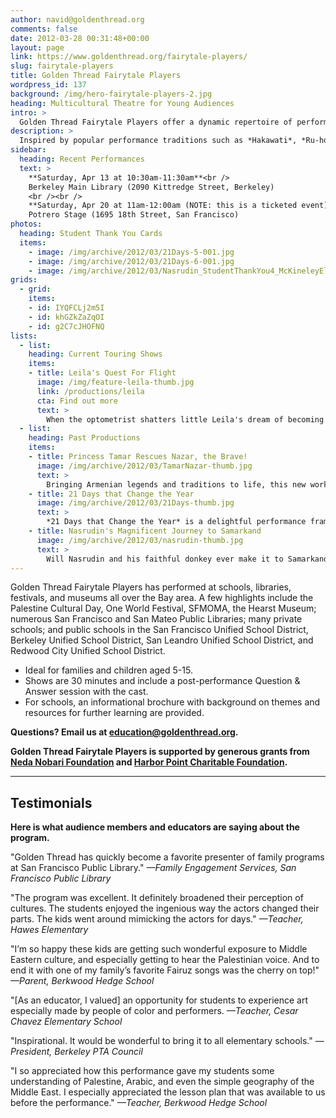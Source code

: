 ```yaml
---
author: navid@goldenthread.org
comments: false
date: 2012-03-28 00:31:48+00:00
layout: page
link: https://www.goldenthread.org/fairytale-players/
slug: fairytale-players
title: Golden Thread Fairytale Players
wordpress_id: 137
background: /img/hero-fairytale-players-2.jpg
heading: Multicultural Theatre for Young Audiences 
intro: >
  Golden Thread Fairytale Players offer a dynamic repertoire of performances for young audiences, with plays based on traditions and folklore from across the Middle East. 
description: >
  Inspired by popular performance traditions such as *Hakawati*, *Ru-hozi*, *Naghalli*, *Karagoz*, and *Commedia dell Arte*, Golden Thread Fairytale Players employ epic storytelling, puppetry, song, dance, circus arts techniques, and Middle Eastern languages to create engaging performances that draw from enriching folk tales and timeless historical texts. <br /><br />Our dynamic and humorous shows invite audience participation and make unexpected connections to contemporary culture. Golden Thread Fairytale Players performances appeal to audiences of all ages, for their highly entertaining value and important capacity to develop deeper appreciation for diverse cultural traditions.<br /><br />**[BOOK YOUR SHOW TODAY!](https://docs.google.com/forms/d/1H7TdX7cdsuCFg__zic9CAz8ljHUz7w7tHbBTBaeep7g)**
sidebar:
  heading: Recent Performances
  text: >
    **Saturday, Apr 13 at 10:30am-11:30am**<br />
    Berkeley Main Library (2090 Kittredge Street, Berkeley)
    <br /><br />
    **Saturday, Apr 20 at 11am-12:00am (NOTE: this is a ticketed event)**<br />
    Potrero Stage (1695 18th Street, San Francisco)
photos:
  heading: Student Thank You Cards
  items: 
    - image: /img/archive/2012/03/21Days-5-001.jpg
    - image: /img/archive/2012/03/21Days-6-001.jpg
    - image: /img/archive/2012/03/Nasrudin_StudentThankYou4_McKineleyElem.jpg
grids:
  - grid:
    items:
    - id: IYQFCLj2m5I
    - id: khGZkZaZqOI
    - id: g2C7cJHOFNQ
lists:
  - list:
    heading: Current Touring Shows
    items:
    - title: Leila's Quest For Flight
      image: /img/feature-leila-thumb.jpg
      link: /productions/leila
      cta: Find out more
      text: >
        When the optometrist shatters little Leila's dream of becoming a pilot, a menagerie of mythic birds gather to help her accomplish her goal.  Drawn from beloved Palestinian folk tales, _Leila's Quest for Flight_ incorporates music, dance, and physical comedy. These dynamic shows are entertaining for all ages, connecting diverse cultural traditions to contemporary themes. 
  - list:
    heading: Past Productions
    items:
    - title: Princess Tamar Rescues Nazar, the Brave!
      image: /img/archive/2012/03/TamarNazar-thumb.jpg
      text: >
        Bringing Armenian legends and traditions to life, this new work will feature two of the most popular Armenian fables: the love story of Princess Tamar, and the adventures of the brave Nazar, a beloved comedic hero of Armenian folk literature. Touring Bay Area schools in April. Performances in Redwood City are made possible in part through a generous grant from the Redwood City Civic Cultural Commission.
    - title: 21 Days that Change the Year
      image: /img/archive/2012/03/21Days-thumb.jpg
      text: >
        *21 Days that Change the Year* is a delightful performance frames an ancient tale from Ferdowsi’s Shahnameh within contemporary adventures of a sister and brother eagerly awaiting the coming of Nowruz. Starting from spring cleaning and setting a traditional Haft-seen table, to Charshanbeh-suri where children jump over fire, and the Sizdeh-bedar picnic which concludes the rite of spring ceremonies, *21 Days* will introduce audiences to the rituals of the Iranian New Year, Nowruz. 
    - title: Nasrudin's Magnificent Journey to Samarkand
      image: /img/archive/2012/03/nasrudin-thumb.jpg
      text: >
        Will Nasrudin and his faithful donkey ever make it to Samarkand, the center of arts and crafts on the ancient Silk Road? There is only one way to find out! This visually colorful performance with dynamic story-telling, dance and music is adapted from several folk tales centered around the comedic personage, Nasrudin Hoja, a wise fool renowned in Central Asia, Turkey, and Iran.
---
```


Golden Thread Fairytale Players has performed at schools, libraries, festivals, and museums all over the Bay area. A few highlights include the Palestine Cultural Day, One World Festival, SFMOMA, the Hearst Museum; numerous San Francisco and San Mateo Public Libraries; many private schools; and public schools in the San Francisco Unified School District, Berkeley Unified School District, San Leandro Unified School District, and Redwood City Unified School District.

  * Ideal for families and children aged 5-15.
  * Shows are 30 minutes and include a post-performance Question & Answer session with the cast.
  * For schools, an informational brochure with background on themes and resources for further learning are provided.

**Questions? Email us at [education@goldenthread.org](mailto:education@goldenthread.org).**

**Golden Thread Fairytale Players is supported by generous grants from [Neda Nobari Foundation](http://nnf.foundation/) and [Harbor Point Charitable Foundation](https://www.hpcfgiving.org/).**


* * *


## **Testimonials**


**Here is what audience members and educators are saying about the program.**

"Golden Thread has quickly become a favorite presenter of family programs at San Francisco Public Library."  _—Family Engagement Services, San Francisco Public Library_

"The program was excellent. It definitely broadened their perception of cultures. The students enjoyed the ingenious way the actors changed their parts. The kids went around mimicking the actors for days." _—Teacher, Hawes
Elementary_

"I’m so happy these kids are getting such wonderful exposure to Middle Eastern culture, and especially getting to hear the Palestinian voice. And to end it with one of my family’s favorite Fairuz songs was the cherry on top!" _—Parent, Berkwood Hedge School_

"[As an educator, I valued] an opportunity for students to experience art especially made by people of color and performers. _—Teacher, Cesar Chavez Elementary School_

"Inspirational. It would be wonderful to bring it to all elementary schools." _—President, Berkeley PTA Council_

"I so appreciated how this performance gave my students some understanding of Palestine, Arabic, and even the simple geography of the Middle East. I especially appreciated the lesson plan that was available to us before the performance." _—Teacher, Berkwood Hedge School_


